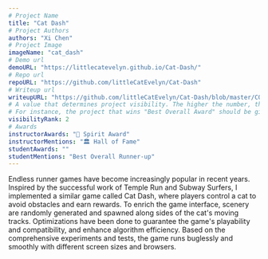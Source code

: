 ```yaml
---
# Project Name
title: "Cat Dash"
# Project Authors
authors: "Xi Chen"
# Project Image
imageName: "cat_dash"
# Demo url
demoURL: "https://littlecatevelyn.github.io/Cat-Dash/"
# Repo url
repoURL: "https://github.com/littleCatEvelyn/Cat-Dash"
# Writeup url
writeupURL: "https://github.com/littleCatEvelyn/Cat-Dash/blob/master/COS426FinalReport.pdf"
# A value that determines project visibility. The higher the number, the closer it will appear to the top
# For instance, the project that wins "Best Overall Award" should be given the highest visibilityRank
visibilityRank: 2
# Awards
instructorAwards: "👻 Spirit Award"
instructorMentions: "🏛️ Hall of Fame"
studentAwards: ""
studentMentions: "Best Overall Runner-up"
---
```

Endless runner games have become increasingly popular in recent years. Inspired by the successful work of Temple Run and Subway Surfers, I implemented a similar game called Cat Dash, where players control a cat to avoid obstacles and earn rewards. To enrich the game interface, scenery are randomly generated and spawned along sides of the cat's moving tracks. Optimizations have been done to guarantee the game's playability and compatibility, and enhance algorithm efficiency. Based on the comprehensive experiments and tests, the game runs buglessly and smoothly with different screen sizes and browsers.
